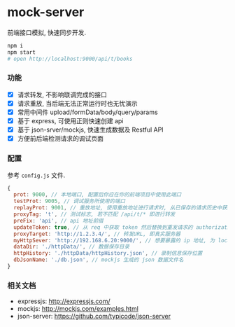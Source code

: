 # mock-server
前端接口模拟, 快速同步开发.

``` sh
npm i
npm start
# open http://localhost:9000/api/t/books
``` 

### 功能
- [x] 请求转发, 不影响联调完成的接口
- [x] 请求重放, 当后端无法正常运行时也无忧演示
- [x] 常用中间件 upload/formData/body/query/params
- [x] 基于 express, 可使用正则快速创建 api
- [x] 基于 json-srver/mockjs, 快速生成数据及 Restful API
- [x] 方便前后端检测请求的调试页面

### 配置
参考 `config.js` 文件.

``` js
{
  prot: 9000, // 本地端口, 配置后你应在你的前端项目中使用此端口
  testProt: 9005, // 调试服务所使用的端口
  replayProt: 9001, // 重放地址, 使用重放地址进行请求时, 从已保存的请求历史中获取信息, 而不是从目标服务器获取
  proxyTag: 't', // 测试标志, 若不匹配 /api/t/* 即进行转发
  preFix: 'api', // api 地址前缀
  updateToken: true, // 从 req 中获取 token 然后替换到重发请求的 authorization 上
  proxyTarget: 'http://1.2.3.4/', // 转发URL, 即真实服务器
  myHttpSever: 'http://192.168.6.20:9000/', // 想要暴露的 ip 地址, 为 localhost 时仅能自己使用
  dataDir: './httpData/', // 数据保存目录
  httpHistory: './httpData/httpHistory.json', // 录制信息保存位置
  dbJsonName: './db.json', // mockjs 生成的 json 数据文件名
}
```

### 相关文档
- expressjs: http://expressjs.com/
- mockjs: http://mockjs.com/examples.html
- json-server: https://github.com/typicode/json-server
